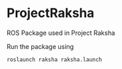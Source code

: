 # ProjectRaksha
ROS Package used in Project Raksha

Run the package using
```
roslaunch raksha raksha.launch
```
